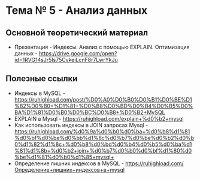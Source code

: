 # Тема № 5 -  Анализ данных


## Основной теоретический материал

- Презентация - Индексы. Анализ с помощью EXPLAIN.  Оптимизация данных -  https://drive.google.com/open?id=1RVG14sJr5Is75CvkeiLcnF8r7LwrYkJu


## Полезные ссылки

- Индексы в MySQL - https://ruhighload.com/post/%D0%A0%D0%B0%D0%B1%D0%BE%D1%82%D0%B0+%D1%81+%D0%B8%D0%BD%D0%B4%D0%B5%D0%BA%D1%81%D0%B0%D0%BC%D0%B8+%D0%B2+MySQL
- EXPLAIN в Mysql - https://ruhighload.com/explain+%d0%b2+mysql
- Как использовать индексы в JOIN запросах Mysql - https://ruhighload.com/%d0%9a%d0%b0%d0%ba+%d0%b8%d1%81%d0%bf%d0%be%d0%bb%d1%8c%d0%b7%d0%be%d0%b2%d0%b0%d1%82%d1%8c+%d0%b8%d0%bd%d0%b4%d0%b5%d0%ba%d1%81%d1%8b+%d0%b2+join+%d0%b7%d0%b0%d0%bf%d1%80%d0%be%d1%81%d0%b0%d1%85+mysql+
- Определение лишних индексов в MySQL - https://ruhighload.com/Определение+лишних+индексов+в+mysql
